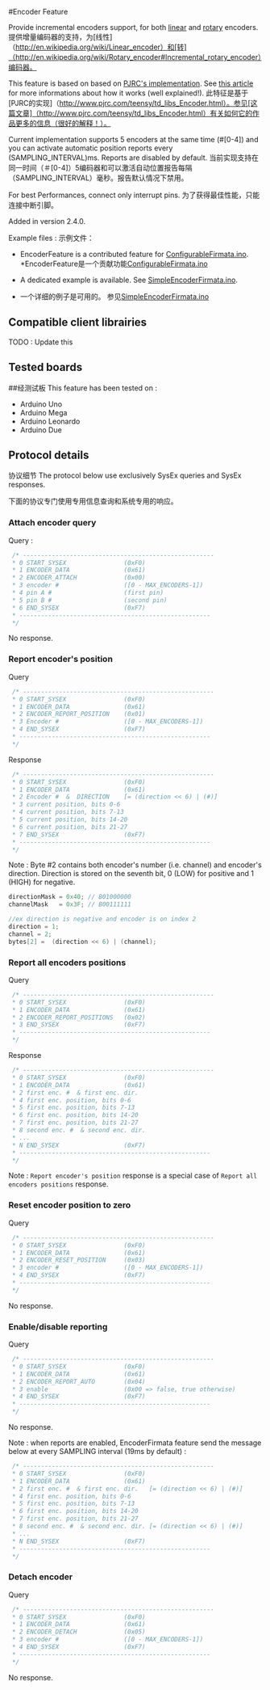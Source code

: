 #Encoder Feature

Provide incremental encoders support, for both [linear](http://en.wikipedia.org/wiki/Linear_encoder) and [rotary](http://en.wikipedia.org/wiki/Rotary_encoder#Incremental_rotary_encoder) encoders.
提供增量编码器的支持，为[线性]（http://en.wikipedia.org/wiki/Linear_encoder）和[转]（http://en.wikipedia.org/wiki/Rotary_encoder#Incremental_rotary_encoder）编码器。

This feature is based on based on [PJRC's implementation](http://www.pjrc.com/teensy/td_libs_Encoder.html). See [this article](http://www.pjrc.com/teensy/td_libs_Encoder.html) for more informations about how it works (well explained!).
此特征是基于[PJRC的实现]（http://www.pjrc.com/teensy/td_libs_Encoder.html）。参见[这篇文章]（http://www.pjrc.com/teensy/td_libs_Encoder.html）有关如何它的作品更多的信息（很好的解释！）。

Current implementation supports 5 encoders at the same time (#[0-4]) and you can activate automatic position reports every (SAMPLING_INTERVAL)ms. Reports are disabled by default.
当前实现支持在同一时间（＃[0-4]）5编码器和可以激活自动位置报告每隔（SAMPLING_INTERVAL）毫秒。报告默认情况下禁用。

For best Performances, connect only interrupt pins.
为了获得最佳性能，只能连接中断引脚。

Added in version 2.4.0.

Example files : 
示例文件：
 * EncoderFeature is a contributed feature for [ConfigurableFirmata.ino](https://github.com/firmata/arduino/blob/configurable/examples/ConfigurableFirmata/ConfigurableFirmata.ino). 
*EncoderFeature是一个贡献功能[ConfigurableFirmata.ino](https://github.com/firmata/arduino/blob/configurable/examples/ConfigurableFirmata/ConfigurableFirmata.ino)

 * A dedicated example is available. See [SimpleEncoderFirmata.ino](https://github.com/firmata/FirmataEncoder/tree/master/examples/SimpleFirmataEncoder). 
 * 一个详细的例子是可用的。 参见[SimpleEncoderFirmata.ino](https://github.com/firmata/FirmataEncoder/tree/master/examples/SimpleFirmataEncoder)

## Compatible client librairies
TODO : Update this

## Tested boards
##经测试板
This feature has been tested on :
 * Arduino Uno
 * Arduino Mega
 * Arduino Leonardo
 * Arduino Due

## Protocol details
协议细节
The protocol below use exclusively SysEx queries and SysEx responses.

下面的协议专门使用专用信息查询和系统专用的响应。

### Attach encoder query

Query :
```c
 /* -----------------------------------------------------
 * 0 START_SYSEX                (0xF0)
 * 1 ENCODER_DATA               (0x61)
 * 2 ENCODER_ATTACH             (0x00)
 * 3 encoder #                  ([0 - MAX_ENCODERS-1])
 * 4 pin A #                    (first pin) 
 * 5 pin B #                    (second pin)
 * 6 END_SYSEX                  (0xF7)
 * -----------------------------------------------------
 */
```
No response.

### Report encoder's position
Query
```c
 /* -----------------------------------------------------
 * 0 START_SYSEX                (0xF0)
 * 1 ENCODER_DATA               (0x61)
 * 2 ENCODER_REPORT_POSITION    (0x01)
 * 3 Encoder #                  ([0 - MAX_ENCODERS-1])
 * 4 END_SYSEX                  (0xF7)
 * -----------------------------------------------------
 */
```
 
Response 
```c
 /* -----------------------------------------------------
 * 0 START_SYSEX                (0xF0)
 * 1 ENCODER_DATA               (0x61)
 * 2 Encoder #  &  DIRECTION    [= (direction << 6) | (#)]
 * 3 current position, bits 0-6
 * 4 current position, bits 7-13
 * 5 current position, bits 14-20
 * 6 current position, bits 21-27
 * 7 END_SYSEX                  (0xF7)
 * -----------------------------------------------------
 */
```
Note : 
Byte #2 contains both encoder's number (i.e. channel) and encoder's direction.
Direction is stored on the seventh bit,  0 (LOW) for positive and 1 (HIGH) for negative.
```c
directionMask = 0x40; // B01000000
channelMask   = 0x3F; // B00111111 

//ex direction is negative and encoder is on index 2
direction = 1;
channel = 2;
bytes[2] =  (direction << 6) | (channel);
```

### Report all encoders positions
Query
```c
 /* -----------------------------------------------------
 * 0 START_SYSEX                (0xF0)
 * 1 ENCODER_DATA               (0x61)
 * 2 ENCODER_REPORT_POSITIONS   (0x02)
 * 3 END_SYSEX                  (0xF7)
 * -----------------------------------------------------
 */
```
 
Response 
```c
 /* -----------------------------------------------------
 * 0 START_SYSEX                (0xF0)
 * 1 ENCODER_DATA               (0x61)
 * 2 first enc. #  & first enc. dir. 
 * 4 first enc. position, bits 0-6
 * 5 first enc. position, bits 7-13
 * 6 first enc. position, bits 14-20
 * 7 first enc. position, bits 21-27
 * 8 second enc. #  & second enc. dir. 
 * ...
 * N END_SYSEX                  (0xF7)
 * -----------------------------------------------------
 */
```
Note : `Report encoder's position` response is a special case of `Report all encoders positions` response.


### Reset encoder position to zero 
Query
```c
 /* -----------------------------------------------------
 * 0 START_SYSEX                (0xF0)
 * 1 ENCODER_DATA               (0x61)
 * 2 ENCODER_RESET_POSITION     (0x03)
 * 3 encoder #                  ([0 - MAX_ENCODERS-1])
 * 4 END_SYSEX                  (0xF7)
 * -----------------------------------------------------
 */
```
 
No response.

### Enable/disable reporting 
Query
```c
 /* -----------------------------------------------------
 * 0 START_SYSEX                (0xF0)
 * 1 ENCODER_DATA               (0x61)
 * 2 ENCODER_REPORT_AUTO        (0x04)
 * 3 enable                     (0x00 => false, true otherwise)
 * 4 END_SYSEX                  (0xF7)
 * -----------------------------------------------------
 */
```
 
No response.

Note : when reports are enabled, EncoderFirmata feature send the message below at every SAMPLING interval (19ms by default) :
```c
 /* -----------------------------------------------------
 * 0 START_SYSEX                (0xF0)
 * 1 ENCODER_DATA               (0x61)
 * 2 first enc. #  & first enc. dir.   [= (direction << 6) | (#)] 
 * 4 first enc. position, bits 0-6
 * 5 first enc. position, bits 7-13
 * 6 first enc. position, bits 14-20
 * 7 first enc. position, bits 21-27
 * 8 second enc. #  & second enc. dir. [= (direction << 6) | (#)]
 * ...
 * N END_SYSEX                  (0xF7)
 * -----------------------------------------------------
 */
```

### Detach encoder
Query
```c
 /* -----------------------------------------------------
 * 0 START_SYSEX                (0xF0)
 * 1 ENCODER_DATA               (0x61)
 * 2 ENCODER_DETACH             (0x05)
 * 3 encoder #                  ([0 - MAX_ENCODERS-1])
 * 4 END_SYSEX                  (0xF7)
 * -----------------------------------------------------
 */
```
 
No response.

